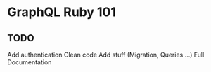 
# GraphQL Ruby 101

## TODO
Add authentication
Clean code
Add stuff (Migration, Queries ...)
Full Documentation
